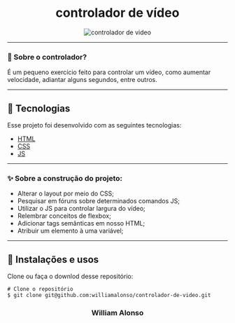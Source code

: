 <h1 align="center">
    controlador de vídeo
    </h1>

<div align="center">
  <img src="https://github.com/williamalonso/controlador-de-video/blob/master/img/home.jpg" alt"controlador de video" title="controlador de video" />
  

---

</div>



### 🤔 Sobre o controlador?

É um pequeno exercício feito para controlar um vídeo, como aumentar velocidade, adiantar alguns segundos, entre outros.

---

## 🚀 Tecnologias

Esse projeto foi desenvolvido com as seguintes tecnologias:

- [HTML](https://developer.mozilla.org/pt-BR/docs/Web/HTML)
- [CSS](https://developer.mozilla.org/pt-BR/docs/Web/CSS)
- [JS](https://developer.mozilla.org/pt-BR/docs/Web/JavaScript)

---

### ✨ Sobre a construção do projeto:

- Alterar o layout por meio do CSS;
- Pesquisar em fóruns sobre determinados comandos JS;
- Utilizar o JS para controlar largura do vídeo;
- Relembrar conceitos de flexbox;
- Adicionar tags semânticas em nosso HTML;
- Atribuir um elemento à uma variável;

---

## 🙅 Instalações e usos

Clone ou faça o downlod desse repositório:

```
# Clone o repositório
$ git clone git@github.com:williamalonso/controlador-de-video.git
```

<h3 align="center">William Alonso</h3>
